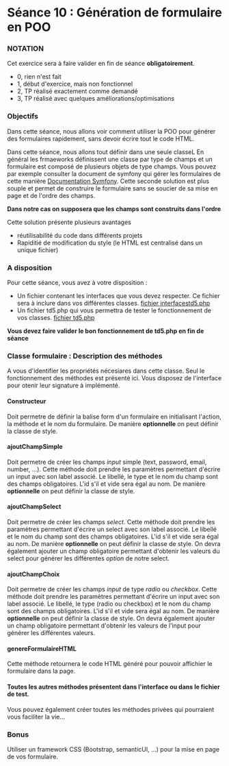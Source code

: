 # Séance 10 : Génération de formulaire en POO

### NOTATION

Cet exercice sera à faire valider en fin de séance **obligatoirement**.

* 0, rien n'est fait
* 1, début d'exercice, mais non fonctionnel
* 2, TP réalisé exactement comme demandé
* 3, TP réalisé avec quelques améliorations/optimisations

### Objectifs

Dans cette séance, nous allons voir comment utiliser la POO pour générer des formulaires rapidement, sans devoir écrire tout le code HTML.

Dans cette séance, nous allons tout définir dans une seule classeL En général les frmaeworks définissent une classe par type de champs et un formulaire est composé de plusieurs objets de type champs. Vous pouvez par exemple consulter la document de symfony qui gérer les formulaires de cette manière [Documentation Symfony](https://symfony.com/doc/current/reference/forms/types.html). Cette seconde solution est plus souple et permet de construire le formulaire sans se soucier de sa mise en page et de l'ordre des champs.

**Dans notre cas on supposera que les champs sont construits dans l'ordre**

Cette solution présente plusieurs avantages

* réutilisabilité du code dans différents projets
* Rapiditié de modification du style \(le HTML est centralisé dans un unique fichier\)

### A disposition

Pour cette séance, vous avez à votre disposition :

* Un fichier contenant les interfaces que vous devez respecter. Ce fichier sera à inclure dans vos différentes classes. [fichier interfacestd5.php](interfacetd5.php)
* Un fichier td5.php qui vous permettra de tester le fonctionnement de vos classes. [fichier td5.php](td5.php)

**Vous devez faire valider le bon fonctionnement de td5.php en fin de séance**

### Classe formulaire : Description des méthodes

A vous d'identifier les propriétés nécesiares dans cette classe. Seul le fonctionnement des méthodes est présenté ici. Vous disposez de l'interface pour otenir leur signature à implémenté.

#### Constructeur

Doit permetre de définir la balise form d'un formulaire en initialisant l'action, la méthode et le nom du formulaire. De manière **optionnelle** on peut définir la classe de style.

#### ajoutChampSimple

Doit permetre de créer les champs _input_ simple \(text, password, email, number, ...\). Cette méthode doit prendre les paramètres permettant d'écrire un input avec son label associé. Le libellé, le type et le nom du champ sont des champs obligatoires. L'id s'il et vide sera égal au nom. De manière **optionnelle** on peut définir la classe de style.

#### ajoutChampSelect

Doit permetre de créer les champs _select_. Cette méthode doit prendre les paramètres permettant d'écrire un select avec son label associé. Le libellé et le nom du champ sont des champs obligatoires. L'id s'il et vide sera égal au nom. De manière **optionnelle** on peut définir la classe de style. On devra également ajouter un champ obligatoire permettant d'obtenir les valeurs du select pour générer les différentes _option_ de notre select.

#### ajoutChampChoix

Doit permetre de créer les champs _input_ de type _radio_ ou _checkbox_. Cette méthode doit prendre les paramètres permettant d'écrire un input avec son label associé. Le libellé, le type \(radio ou checkbox\) et le nom du champ sont des champs obligatoires. L'id s'il et vide sera égal au nom. De manière **optionnelle** on peut définir la classe de style. On devra également ajouter un champ obligatoire permettant d'obtenir les valeurs de l'input pour générer les différentes valeurs.

#### genereFormulaireHTML

Cette méthode retournera le code HTML généré pour pouvoir affichier le formulaire dans la page.

#### Toutes les autres méthodes présentent dans l'interface ou dans le fichier de test.

Vous pouvez également créer toutes les méthodes privées qui pourraient vous faciliter la vie...

### Bonus

Utiliser un framework CSS \(Bootstrap, semanticUI, ...\) pour la mise en page de vos formulaire.

